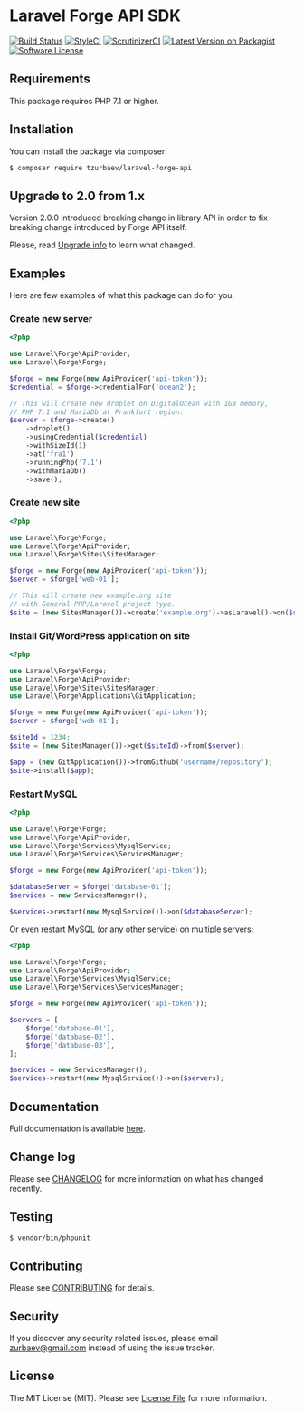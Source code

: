 # Laravel Forge API SDK

[![Build Status][ico-travis]][link-travis]
[![StyleCI][ico-styleci]][link-styleci]
[![ScrutinizerCI][ico-scrutinizer]][link-scrutinizer]
[![Latest Version on Packagist][ico-version]][link-packagist]
[![Software License][ico-license]](LICENSE.md)

## Requirements
This package requires PHP 7.1 or higher.

## Installation

You can install the package via composer:

``` bash
$ composer require tzurbaev/laravel-forge-api
```

## Upgrade to 2.0 from 1.x

Version 2.0.0 introduced breaking change in library API in order to fix breaking change introduced by Forge API itself.

Please, read [Upgrade info](./docs/upgrade.md) to learn what changed.

## Examples

Here are few examples of what this package can do for you.

### Create new server

```php
<?php

use Laravel\Forge\ApiProvider;
use Laravel\Forge\Forge;

$forge = new Forge(new ApiProvider('api-token'));
$credential = $forge->credentialFor('ocean2');

// This will create new droplet on DigitalOcean with 1GB memory,
// PHP 7.1 and MariaDb at Frankfurt region.
$server = $forge->create()
    ->droplet()
    ->usingCredential($credential)
    ->withSizeId(1)
    ->at('fra1')
    ->runningPhp('7.1')
    ->withMariaDb()
    ->save();
```

### Create new site

```php
<?php

use Laravel\Forge\Forge;
use Laravel\Forge\ApiProvider;
use Laravel\Forge\Sites\SitesManager;

$forge = new Forge(new ApiProvider('api-token'));
$server = $forge['web-01'];

// This will create new example.org site
// with General PHP/Laravel project type.
$site = (new SitesManager())->create('example.org')->asLaravel()->on($server);
```

### Install Git/WordPress application on site

```php
<?php

use Laravel\Forge\Forge;
use Laravel\Forge\ApiProvider;
use Laravel\Forge\Sites\SitesManager;
use Laravel\Forge\Applications\GitApplication;

$forge = new Forge(new ApiProvider('api-token'));
$server = $forge['web-01'];

$siteId = 1234;
$site = (new SitesManager())->get($siteId)->from($server);

$app = (new GitApplication())->fromGithub('username/repository');
$site->install($app);
```

### Restart MySQL

```php
<?php

use Laravel\Forge\Forge;
use Laravel\Forge\ApiProvider;
use Laravel\Forge\Services\MysqlService;
use Laravel\Forge\Services\ServicesManager;

$forge = new Forge(new ApiProvider('api-token'));

$databaseServer = $forge['database-01'];
$services = new ServicesManager();

$services->restart(new MysqlService())->on($databaseServer);
```

Or even restart MySQL (or any other service) on multiple servers:

```php
<?php

use Laravel\Forge\Forge;
use Laravel\Forge\ApiProvider;
use Laravel\Forge\Services\MysqlService;
use Laravel\Forge\Services\ServicesManager;

$forge = new Forge(new ApiProvider('api-token'));

$servers = [
    $forge['database-01'],
    $forge['database-02'],
    $forge['database-03'],
];

$services = new ServicesManager();
$services->restart(new MysqlService())->on($servers);
```

## Documentation

Full documentation is available [here](./docs/readme.md).

## Change log

Please see [CHANGELOG](CHANGELOG.md) for more information on what has changed recently.

## Testing

``` bash
$ vendor/bin/phpunit
```

## Contributing

Please see [CONTRIBUTING](CONTRIBUTING.md) for details.

## Security

If you discover any security related issues, please email zurbaev@gmail.com instead of using the issue tracker.

## License

The MIT License (MIT). Please see [License File](LICENSE.md) for more information.

[ico-version]: https://poser.pugx.org/tzurbaev/laravel-forge-api/version?format=flat
[ico-license]: https://poser.pugx.org/tzurbaev/laravel-forge-api/license?format=flat
[ico-travis]: https://api.travis-ci.org/tzurbaev/laravel-forge-api.svg?branch=master
[ico-styleci]: https://styleci.io/repos/84751490/shield?branch=master&style=flat
[ico-scrutinizer]: https://scrutinizer-ci.com/g/tzurbaev/laravel-forge-api/badges/quality-score.png?b=master

[link-packagist]: https://packagist.org/packages/tzurbaev/laravel-forge-api
[link-travis]: https://travis-ci.org/tzurbaev/laravel-forge-api
[link-styleci]: https://styleci.io/repos/84751490
[link-scrutinizer]: https://scrutinizer-ci.com/g/tzurbaev/laravel-forge-api/
[link-author]: https://github.com/tzurbaev
